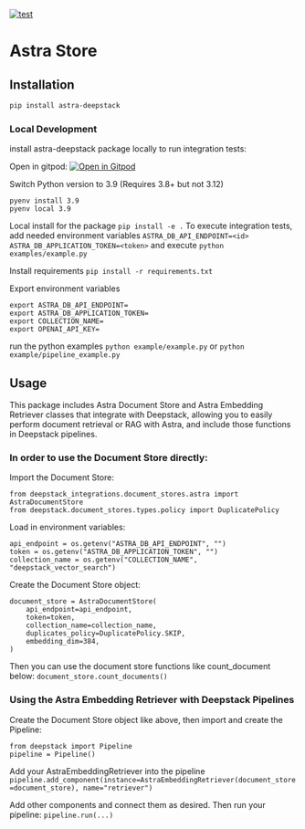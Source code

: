 [![test](https://github.com/khulnasoft/document-store/actions/workflows/test.yml/badge.svg)](https://github.com/khulnasoft/document-store/actions/workflows/test.yml)

# Astra Store

## Installation

```bash
pip install astra-deepstack

```

### Local Development
install astra-deepstack package locally to run integration tests:

Open in gitpod:
[![Open in Gitpod](https://gitpod.io/button/open-in-gitpod.svg)](https://gitpod.io/#https://github.com/Anant/astra-deepstack/tree/main)

Switch Python version to 3.9 (Requires 3.8+ but not 3.12)
```
pyenv install 3.9
pyenv local 3.9
```

Local install for the package
`pip install -e .`
To execute integration tests, add needed environment variables
`ASTRA_DB_API_ENDPOINT=<id>`
`ASTRA_DB_APPLICATION_TOKEN=<token>`
and execute
`python examples/example.py`

Install requirements
`pip install -r requirements.txt`

Export environment variables
```
export ASTRA_DB_API_ENDPOINT=
export ASTRA_DB_APPLICATION_TOKEN=
export COLLECTION_NAME=
export OPENAI_API_KEY=
```

run the python examples
`python example/example.py`
or
`python example/pipeline_example.py`

## Usage

This package includes Astra Document Store and Astra Embedding Retriever classes that integrate with Deepstack, allowing you to easily perform document retrieval or RAG with Astra, and include those functions in Deepstack pipelines.

### In order to use the Document Store directly:

Import the Document Store:
```
from deepstack_integrations.document_stores.astra import AstraDocumentStore
from deepstack.document_stores.types.policy import DuplicatePolicy
```

Load in environment variables:
```
api_endpoint = os.getenv("ASTRA_DB_API_ENDPOINT", "")
token = os.getenv("ASTRA_DB_APPLICATION_TOKEN", "")
collection_name = os.getenv("COLLECTION_NAME", "deepstack_vector_search")
```

Create the Document Store object:
```
document_store = AstraDocumentStore(
    api_endpoint=api_endpoint,
    token=token,
    collection_name=collection_name,
    duplicates_policy=DuplicatePolicy.SKIP,
    embedding_dim=384,
)
```

Then you can use the document store functions like count_document below:
`document_store.count_documents()`

### Using the Astra Embedding Retriever with Deepstack Pipelines

Create the Document Store object like above, then import and create the Pipeline:

```
from deepstack import Pipeline
pipeline = Pipeline()
```

Add your AstraEmbeddingRetriever into the pipeline
`pipeline.add_component(instance=AstraEmbeddingRetriever(document_store=document_store), name="retriever")`

Add other components and connect them as desired. Then run your pipeline:
`pipeline.run(...)`
